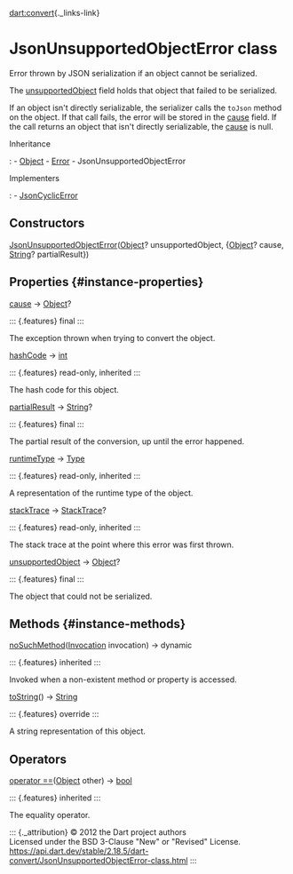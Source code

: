 [dart:convert](../dart-convert/dart-convert-library){._links-link}

JsonUnsupportedObjectError class
================================

Error thrown by JSON serialization if an object cannot be serialized.

The [unsupportedObject](jsonunsupportedobjecterror/unsupportedobject)
field holds that object that failed to be serialized.

If an object isn\'t directly serializable, the serializer calls the
`toJson` method on the object. If that call fails, the error will be
stored in the [cause](jsonunsupportedobjecterror/cause) field. If the
call returns an object that isn\'t directly serializable, the
[cause](jsonunsupportedobjecterror/cause) is null.

Inheritance

:   -   [Object](../dart-core/object-class)
    -   [Error](../dart-core/error-class)
    -   JsonUnsupportedObjectError

Implementers

:   -   [JsonCyclicError](jsoncyclicerror-class)

Constructors
------------

[JsonUnsupportedObjectError](jsonunsupportedobjecterror/jsonunsupportedobjecterror)([Object](../dart-core/object-class)?
unsupportedObject, {[Object](../dart-core/object-class)? cause,
[String](../dart-core/string-class)? partialResult})

Properties {#instance-properties}
----------

[cause](jsonunsupportedobjecterror/cause) →
[Object](../dart-core/object-class)?

::: {.features}
final
:::

The exception thrown when trying to convert the object.

[hashCode](../dart-core/object/hashcode) → [int](../dart-core/int-class)

::: {.features}
read-only, inherited
:::

The hash code for this object.

[partialResult](jsonunsupportedobjecterror/partialresult) →
[String](../dart-core/string-class)?

::: {.features}
final
:::

The partial result of the conversion, up until the error happened.

[runtimeType](../dart-core/object/runtimetype) →
[Type](../dart-core/type-class)

::: {.features}
read-only, inherited
:::

A representation of the runtime type of the object.

[stackTrace](../dart-core/error/stacktrace) →
[StackTrace](../dart-core/stacktrace-class)?

::: {.features}
read-only, inherited
:::

The stack trace at the point where this error was first thrown.

[unsupportedObject](jsonunsupportedobjecterror/unsupportedobject) →
[Object](../dart-core/object-class)?

::: {.features}
final
:::

The object that could not be serialized.

Methods {#instance-methods}
-------

[noSuchMethod](../dart-core/object/nosuchmethod)([Invocation](../dart-core/invocation-class)
invocation) → dynamic

::: {.features}
inherited
:::

Invoked when a non-existent method or property is accessed.

[toString](jsonunsupportedobjecterror/tostring)() →
[String](../dart-core/string-class)

::: {.features}
override
:::

A string representation of this object.

Operators
---------

[operator
==](../dart-core/object/operator_equals)([Object](../dart-core/object-class)
other) → [bool](../dart-core/bool-class)

::: {.features}
inherited
:::

The equality operator.

::: {._attribution}
© 2012 the Dart project authors\
Licensed under the BSD 3-Clause \"New\" or \"Revised\" License.\
<https://api.dart.dev/stable/2.18.5/dart-convert/JsonUnsupportedObjectError-class.html>
:::
